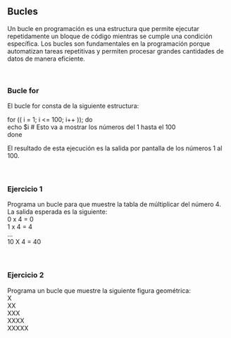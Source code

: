 <h2> Bucles </h2>

Un bucle en programación es una estructura que permite ejecutar repetidamente un bloque de código mientras se cumple una condición específica. Los bucles son fundamentales en la programación porque automatizan tareas repetitivas y permiten procesar grandes cantidades de datos de manera eficiente.

</br>

<h3> Bucle for </h3>

El bucle for consta de la siguiente estructura:

for (( i = 1; i <= 100; i++ )); do </br>
    echo $i # Esto va a mostrar los números del 1 hasta el 100 </br>
done </br>

El resultado de esta ejecución es la salida por pantalla de los números 1 al 100. </br>
</br>
</br>
<h3> Ejercicio 1 </h3>
Programa un bucle para que muestre la tabla de múltiplicar del número 4. La salida esperada es la siguiente: </br>
0 x 4 = 0 </br>
1 x 4 = 4 </br>
... </br>
10 X 4 = 40 </br>
</br>
</br>
<h3> Ejercicio 2 </h3>
Programa un bucle que muestre la siguiente figura geométrica: </br>
X </br>
XX </br>
XXX </br>
XXXX </br>
XXXXX </br>

